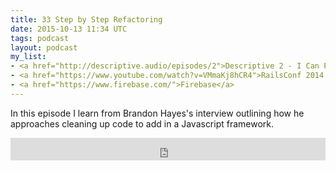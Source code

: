 ```yaml
---
title: 33 Step by Step Refactoring
date: 2015-10-13 11:34 UTC
tags: podcast
layout: podcast
my_list:
- <a href="http://descriptive.audio/episodes/2">Descriptive 2 - I Can Parachute into Anybody's Project with Brandon Hays</a>
- <a href="https://www.youtube.com/watch?v=VMmaKj8hCR4">RailsConf 2014 - Bring Fun Back to JS Step-by-Step Refactoring Toward Ember by Brandon Hays</a>
- <a href="https://www.firebase.com/">Firebase</a>
---
```

In this episode I learn from Brandon Hayes's interview outlining how he approaches cleaning up code to add in a Javascript framework. 

<iframe frameborder='0' height='36px' scrolling='no' seamless src='https://simplecast.fm/e/18410?style=light' width='100%'></iframe>



